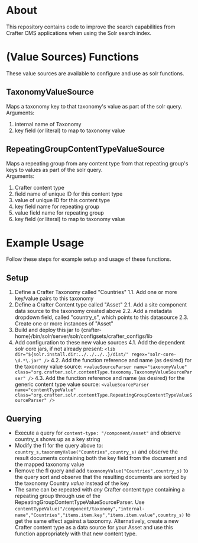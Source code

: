 # About
This repository contains code to improve the search capabilities from Crafter CMS applications when using the Solr search index.

# (Value Sources) Functions
These value sources are available to configure and use as solr functions.

## TaxonomyValueSource
Maps a taxonomy key to that taxonomy's value as part of the solr query.  
Arguments:
1. internal name of Taxonomy
1. key field (or literal) to map to taxonomy value

## RepeatingGroupContentTypeValueSource
Maps a repeating group from any content type from that repeating group's keys to values as part of the solr query.  
Arguments:
1. Crafter content type
1. field name of unique ID for this content type
1. value of unique ID for this content type
1. key field name for repeating group
1. value field name for repeating group
1. key field (or literal) to map to taxonomy value

# Example Usage
Follow these steps for example setup and usage of these functions.

## Setup
1. Define a Crafter Taxonomy called "Countries"
1.1. Add one or more key/value pairs to this taxonomy
1. Define a Crafter Content type called "Asset"
2.1. Add a site component data source to the taxonomy created above
2.2. Add a metadata dropdown field, called "country_s", which points to this datasource
2.3. Create one or more instances of "Asset"
1. Build and deploy this jar to {crafter-home}/bin/solr/server/solr/configsets/crafter_configs/lib
1. Add configuration to these new value sources
4.1. Add the dependent solr core jars, if not already present: `<lib dir="${solr.install.dir:../../../..}/dist/" regex="solr-core-\d.*\.jar" />`
4.2. Add the function reference and name (as desired) for the taxonomy value source: `<valueSourceParser name="taxonomyValue" class="org.crafter.solr.contentType.taxonomy.TaxonomyValueSourceParser" />`
4.3. Add the function reference and name (as desired) for the generic content type value source: `<valueSourceParser name="contentTypeValue" class="org.crafter.solr.contentType.RepeatingGroupContentTypeValueSourceParser" />`

## Querying
-  Execute a query for `content-type: "/component/asset"` and observe country_s shows up as a key string
- Modify the fl for the query above to: `country_s,taxonomyValue("Countries",country_s)` and observe the result documents containing both the key field from the document and the mapped taxonomy value
- Remove the fl query and add `taxonomyValue("Countries",country_s)` to the query sort and observe that the resulting documents are sorted by the taxonomy Country _value_ instead of the key
- The same can be repeated with _any_ Crafter content type containing a repeating group through use of the RepeatingGroupContentTypeValueSourceParser. Use `contentTypeValue("/component/taxonomy","internal-name","Countries","items.item.key","items.item.value",country_s)` to get the same effect against a taxonomy. Alternatively, create a new Crafter content type as a data source for your Asset and use this function appropriately with that new content type.